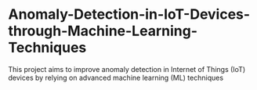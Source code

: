 # Anomaly-Detection-in-IoT-Devices-through-Machine-Learning-Techniques
This project aims to improve  anomaly detection in Internet of Things (IoT) devices by relying on advanced machine learning (ML) techniques
